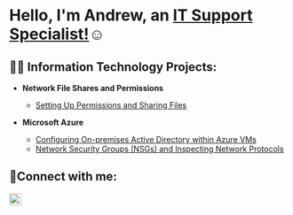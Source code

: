 <h1>Hello, I'm Andrew, an <a href="https://linkedin.com/in/andrewcarrd/">IT Support Specialist!</a>☺</h1>

<h2>👨‍💻 Information Technology Projects:</h2>

- <b>Network File Shares and Permissions</b>
  - [Setting Up Permissions and Sharing Files](https://github.com/a-carr/Setting-Up-Permissions-and-Sharing-Files)

- <b>Microsoft Azure</b>
  - [Configuring On-premises Active Directory within Azure VMs](https://github.com/a-carr/Network-Security-Groups-NSGs-and-Inspecting-Network-Protocols)
  - [Network Security Groups (NSGs) and Inspecting Network Protocols](https://github.com/a-carr/Network-Security-Groups-NSGs-and-Inspecting-Network-Protocols)

<h2>🤳Connect with me:</h2>

[<img align="left" alt="Andrew | LinkedIn" width="22px" src="https://cdn.jsdelivr.net/npm/simple-icons@v3/icons/linkedin.svg" />][linkedin]

[linkedin]: https://linkedin.com/in/andrewcarrd/
